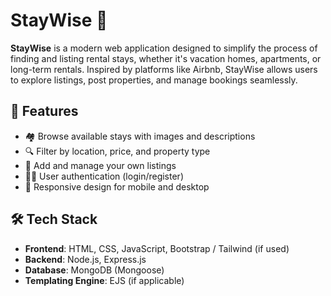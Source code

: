 # StayWise 🏡

**StayWise** is a modern web application designed to simplify the process of finding and listing rental stays, whether it's vacation homes, apartments, or long-term rentals. Inspired by platforms like Airbnb, StayWise allows users to explore listings, post properties, and manage bookings seamlessly.

## 🚀 Features

- 🏘️ Browse available stays with images and descriptions
- 🔍 Filter by location, price, and property type
- 🧾 Add and manage your own listings
- 🧑‍💼 User authentication (login/register)
- 📱 Responsive design for mobile and desktop

## 🛠️ Tech Stack

- **Frontend**: HTML, CSS, JavaScript, Bootstrap / Tailwind (if used)
- **Backend**: Node.js, Express.js
- **Database**: MongoDB (Mongoose)
- **Templating Engine**: EJS (if applicable)


